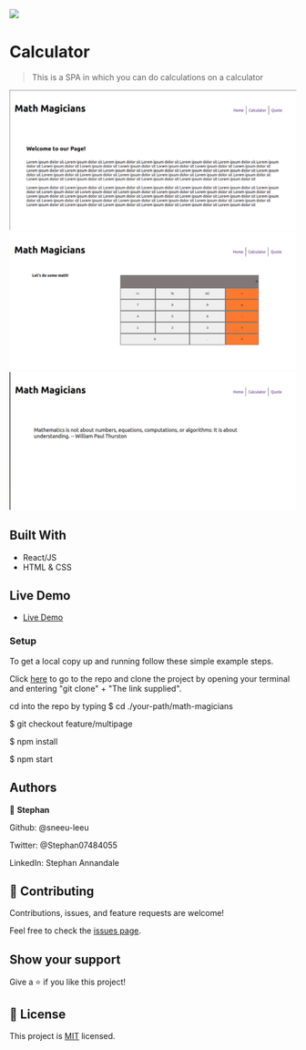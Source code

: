 ![](https://img.shields.io/badge/Microverse-blueviolet)

# Calculator

> This is a SPA in which you can do calculations on a calculator

![Homepage](./img/homepage.png)
![Calculator](./img/calpage.png)
![Quote](./img/quotepage.png)

## Built With

- React/JS
- HTML & CSS

## Live Demo

- [Live Demo](https://eloquent-bartik-1b997d.netlify.app/calculator)

### Setup

To get a local copy up and running follow these simple example steps.

Click [here](https://github.com/sneeu-leeu/math-magicians) to go to the repo and clone the project by opening your terminal and entering "git clone" + "The link supplied".

cd into the repo by typing
$ cd ./your-path/math-magicians

$ git checkout feature/multipage

$ npm install

$ npm start

## Authors

👤 **Stephan**

Github: @sneeu-leeu

Twitter: @Stephan07484055

LinkedIn: Stephan Annandale

## 🤝 Contributing

Contributions, issues, and feature requests are welcome!

Feel free to check the [issues page](https://github.com/sneeu-leeu/To-Do-List/issues/4).

## Show your support

Give a ⭐️ if you like this project!

## 📝 License

This project is [MIT](https://opensource.org/licenses/MIT) licensed.
